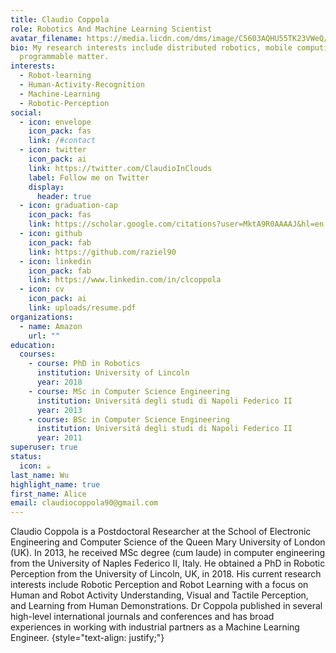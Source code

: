 ```yaml
---
title: Claudio Coppola
role: Robotics And Machine Learning Scientist
avatar_filename: https://media.licdn.com/dms/image/C5603AQHU55TK23VWeQ/profile-displayphoto-shrink_800_800/0/1517576629382?e=1697673600&v=beta&t=KgvZHk0EK95-pxy2sWdxfNOiFYT6zm9Pk6N41iq-XZg
bio: My research interests include distributed robotics, mobile computing and
  programmable matter.
interests:
  - Robot-learning
  - Human-Activity-Recognition
  - Machine-Learning
  - Robotic-Perception
social:
  - icon: envelope
    icon_pack: fas
    link: /#contact
  - icon: twitter
    icon_pack: ai
    link: https://twitter.com/ClaudioInClouds
    label: Follow me on Twitter
    display:
      header: true
  - icon: graduation-cap
    icon_pack: fas
    link: https://scholar.google.com/citations?user=MktA9R0AAAAJ&hl=en
  - icon: github
    icon_pack: fab
    link: https://github.com/raziel90
  - icon: linkedin
    icon_pack: fab
    link: https://www.linkedin.com/in/clcoppola
  - icon: cv
    icon_pack: ai
    link: uploads/resume.pdf
organizations:
  - name: Amazon
    url: ""
education:
  courses:
    - course: PhD in Robotics
      institution: University of Lincoln
      year: 2018
    - course: MSc in Computer Science Engineering
      institution: Universitá degli studi di Napoli Federico II
      year: 2013
    - course: BSc in Computer Science Engineering
      institution: Universitá degli studi di Napoli Federico II
      year: 2011
superuser: true
status:
  icon: ☕️
last_name: Wu
highlight_name: true
first_name: Alice
email: claudiocoppola90@gmail.com
---
```

Claudio Coppola is a Postdoctoral Researcher at the School of Electronic Engineering and Computer Science of the Queen Mary University of London (UK). In 2013, he received MSc degree (cum laude) in computer engineering from the University of Naples Federico II, Italy. He obtained a PhD in Robotic Perception from the University of Lincoln, UK, in 2018. His current research interests include Robotic Perception and Robot Learning with a focus on Human and Robot Activity Understanding, Visual and Tactile Perception, and Learning from Human Demonstrations. Dr Coppola published in several high-level international journals and conferences and has broad experiences in working with industrial partners as a Machine Learning Engineer.
{style="text-align: justify;"}